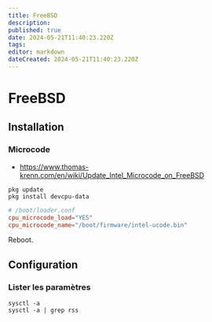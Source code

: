 ```yaml
---
title: FreeBSD
description: 
published: true
date: 2024-05-21T11:40:23.220Z
tags: 
editor: markdown
dateCreated: 2024-05-21T11:40:23.220Z
---
```


# FreeBSD

## Installation

### Microcode

- <https://www.thomas-krenn.com/en/wiki/Update_Intel_Microcode_on_FreeBSD>

```shell
pkg update
pkg install devcpu-data
```

```conf
# /boot/loader.conf
cpu_microcode_load="YES"
cpu_microcode_name="/boot/firmware/intel-ucode.bin"
```

Reboot.

## Configuration

### Lister les paramètres

```shell
sysctl -a
sysctl -a | grep rss
```
